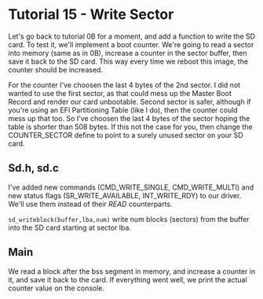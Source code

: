 Tutorial 15 - Write Sector
==========================

Let's go back to tutorial 0B for a moment, and add a function to write the SD card. To test it, we'll implement
a boot counter. We're going to read a sector into memory (same as in 0B), increase a counter in the sector buffer,
then save it back to the SD card. This way every time we reboot this image, the counter should be increased.

For the counter I've choosen the last 4 bytes of the 2nd sector. I did not wanted to use the first sector, as that
could mess up the Master Boot Record and render our card unbootable. Second sector is safer, although if you're
using an EFI Partitioning Table (like I do), then the counter could mess up that too. So I've choosen the last 4 bytes
of the sector hoping the table is shorter than 508 bytes. If this not the case for you, then change the COUNTER_SECTOR
define to point to a surely unused sector on your SD card.

Sd.h, sd.c
------------

I've added new commands (CMD_WRITE_SINGLE, CMD_WRITE_MULTI) and new status flags (SR_WRITE_AVAILABLE,
INT_WRITE_RDY) to our driver. We'll use them instead of their *READ* counterparts.

`sd_writeblock(buffer,lba,num)` write num blocks (sectors) from the buffer into the SD card starting at sector lba.

Main
----

We read a block after the bss segment in memory, and increase a counter in it, and save it back to the card. If
everything went well, we print the actual counter value on the console.

